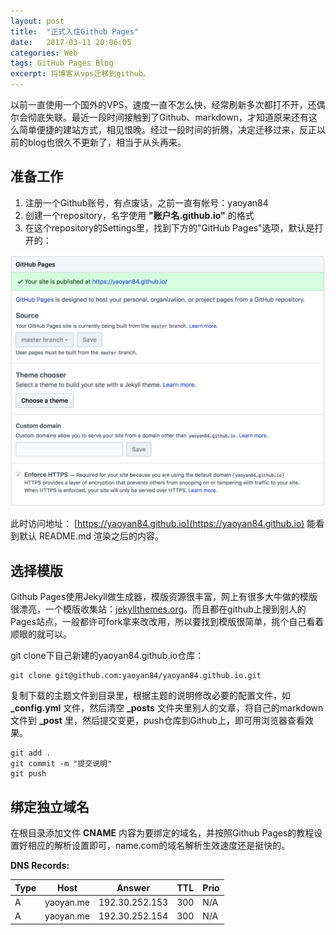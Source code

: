 ```yaml
---
layout: post
title:  "正式入住Github Pages"
date:   2017-03-11 20:06:05
categories: Web
tags: GitHub Pages Blog
excerpt: 将博客从vps迁移到github。
---
```


以前一直使用一个国外的VPS，速度一直不怎么快，经常刷新多次都打不开，还偶尔会彻底失联。最近一段时间接触到了Github、markdown，才知道原来还有这么简单便捷的建站方式，相见恨晚。经过一段时间的折腾，决定迁移过来，反正以前的blog也很久不更新了，相当于从头再来。

## 准备工作
1. 注册一个Github账号，有点废话，之前一直有帐号：yaoyan84
2. 创建一个repository，名字使用 **"账户名.github.io"** 的格式
3. 在这个repository的Settings里，找到下方的"GitHub Pages"选项，默认是打开的：

![](/media/files/Snip20170311_3.png)

此时访问地址： [https://yaoyan84.github.io](https://yaoyan84.github.io) 能看到默认 README.md 渲染之后的内容。
 
## 选择模版

Github Pages使用Jekyll做生成器，模版资源很丰富，网上有很多大牛做的模版很漂亮，一个模版收集站：[jekyllthemes.org](http://jekyllthemes.org)。而且都在github上搜到别人的Pages站点，一般都许可fork拿来改改用，所以要找到模版很简单，挑个自己看着顺眼的就可以。

git clone下自己新建的yaoyan84.github.io仓库：

```
git clone git@github.com:yaoyan84/yaoyan84.github.io.git
```
复制下载的主题文件到目录里，根据主题的说明修改必要的配置文件，如 **_config.yml** 文件，然后清空 **_posts** 文件夹里别人的文章，将自己的markdown文件到 **_post** 里，然后提交变更，push仓库到Github上，即可用浏览器查看效果。

```
git add .
git commit -m "提交说明"
git push
```

## 绑定独立域名
在根目录添加文件 **CNAME** 内容为要绑定的域名，并按照Github Pages的教程设置好相应的解析设置即可，name.com的域名解析生效速度还是挺快的。

**DNS Records:**

|Type | Host | Answer | TTL | Prio |
| --- | ---| --- | --- | --- |
| A | yaoyan.me | 192.30.252.153 | 300 | N/A |
| A | yaoyan.me | 192.30.252.154 | 300 | N/A |

    

 